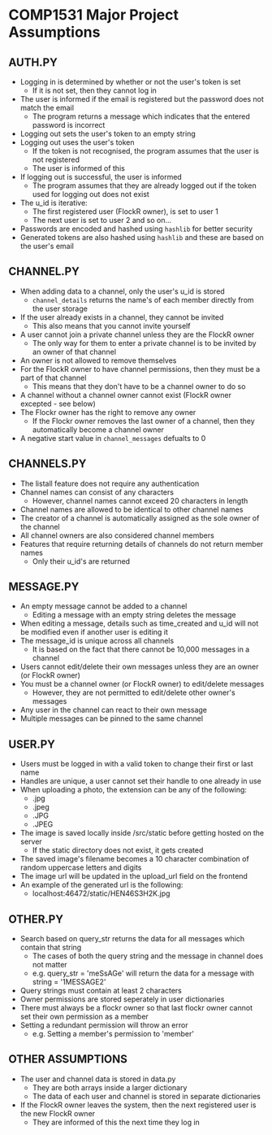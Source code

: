 # COMP1531 Major Project Assumptions

## AUTH.PY

* Logging in is determined by whether or not the user's token is set
    * If it is not set, then they cannot log in
* The user is informed if the email is registered but the password does not match the email
    * The program returns a message which indicates that the entered password is incorrect
* Logging out sets the user's token to an empty string
* Logging out uses the user's token
    * If the token is not recognised, the program assumes that the user is not registered
    * The user is informed of this
* If logging out is successful, the user is informed
    * The program assumes that they are already logged out if the token used for logging out does not exist
* The u_id is iterative:
    * The first registered user (FlockR owner), is set to user 1
    * The next user is set to user 2 and so on...
* Passwords are encoded and hashed using `hashlib` for better security
* Generated tokens are also hashed using `hashlib` and these are based on the user's email


## CHANNEL.PY

* When adding data to a channel, only the user's u_id is stored
    * `channel_details` returns the name's of each member directly from the user storage
* If the user already exists in a channel, they cannot be invited
    * This also means that you cannot invite yourself
* A user cannot join a private channel unless they are the FlockR owner
    * The only way for them to enter a private channel is to be invited by an owner of that channel
* An owner is not allowed to remove themselves
* For the FlockR owner to have channel permissions, then they must be a part of that channel
    * This means that they don't have to be a channel owner to do so
* A channel without a channel owner cannot exist (FlockR owner excepted - see below)
* The Flockr owner has the right to remove any owner
    * If the Flockr owner removes the last owner of a channel, then they automatically become a channel owner
* A negative start value in `channel_messages` defualts to 0


## CHANNELS.PY

* The listall feature does not require any authentication
* Channel names can consist of any characters
    * However, channel names cannot exceed 20 characters in length
* Channel names are allowed to be identical to other channel names
* The creator of a channel is automatically assigned as the sole owner of the channel
* All channel owners are also considered channel members
* Features that require returning details of channels do not return member names
    * Only their u_id's are returned


## MESSAGE.PY

* An empty message cannot be added to a channel
    * Editing a message with an empty string deletes the message
* When editing a message, details such as time_created and u_id will not be modified even if another user is editing it
* The message_id is unique across all channels
    * It is based on the fact that there cannot be 10,000 messages in a channel
* Users cannot edit/delete their own messages unless they are an owner (or FlockR owner)
* You must be a channel owner (or FlockR owner) to edit/delete messages
    * However, they are not permitted to edit/delete other owner's messages
* Any user in the channel can react to their own message
* Multiple messages can be pinned to the same channel


## USER.PY

* Users must be logged in with a valid token to change their first or last name
* Handles are unique, a user cannot set their handle to one already in use
* When uploading a photo, the extension can be any of the following:
    * .jpg
    * .jpeg
    * .JPG
    * .JPEG
* The image is saved locally inside /src/static before getting hosted on the server
    * If the static directory does not exist, it gets created
* The saved image's filename becomes a 10 character combination of random uppercase letters and digits
* The image url will be updated in the upload_url field on the frontend
* An example of the generated url is the following:
    * localhost:46472/static/HEN46S3H2K.jpg


## OTHER.PY

* Search based on query_str returns the data for all messages which contain that string
    * The cases of both the query string and the message in channel does not matter
    * e.g. query_str = 'meSsAGe' will return the data for a message with string = '1MESSAGE2'
* Query strings must contain at least 2 characters
* Owner permissions are stored seperately in user dictionaries
* There must always be a flockr owner so that last flockr owner cannot set their own permission as a member
* Setting a redundant permission will throw an error
    * e.g. Setting a member's permission to 'member'

## OTHER ASSUMPTIONS

* The user and channel data is stored in data.py
    * They are both arrays inside a larger dictionary
    * The data of each user and channel is stored in separate dictionaries
* If the FlockR owner leaves the system, then the next registered user is the new FlockR owner
    * They are informed of this the next time they log in